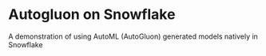 # Autogluon on Snowflake
A demonstration of using AutoML (AutoGluon) generated models natively in Snowflake

